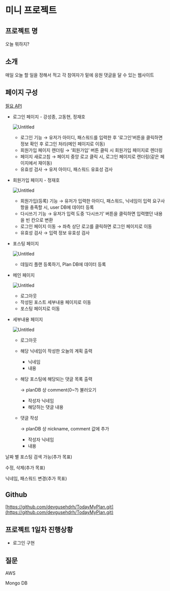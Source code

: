 # 미니 프로젝트

## 프로젝트 명

오늘 뭐하지?

## 소개

매일 오늘 할 일을 정해서 적고 각 참여자가 밑에 응원 댓글을 달 수 있는 웹사이트

## 페이지 구성

[필요 API](https://www.notion.so/7ae7f153e6d64851a950db93ceee5167)

- 로그인 페이지 - 강성종, 고동현, 정재호
    
    ![Untitled](%E1%84%86%E1%85%B5%E1%84%82%E1%85%B5%20%E1%84%91%E1%85%B3%E1%84%85%E1%85%A9%E1%84%8C%2051f03/Untitled.png)
    
    - 로그인 기능
    → 유저가 아이디, 패스워드를 입력한 후 ‘로그인’버튼을 클릭하면 정보 확인 후 로그인 처리(메인 페이지로 이동)
    - 회원가입 페이지 렌더링
    → ‘회원가입’ 버튼 클릭 시 회원가입 페이지로 렌더링
    - 페이지 새로고침
    → 페이지 중앙 로고 클릭 시, 로그인 페이지로 렌더링(같은 페이지에서 재이동)
    - 유효성 검사
    → 유저 아이디, 패스워드 유효성 검사
- 회원가입 페이지 - 정재호
    
    ![Untitled](%E1%84%86%E1%85%B5%E1%84%82%E1%85%B5%20%E1%84%91%E1%85%B3%E1%84%85%E1%85%A9%E1%84%8C%2051f03/Untitled%201.png)
    
    - 회원가입(등록) 기능
     → 유저가 입력한 아이디, 패스워드, 닉네임이 입력 요구사항을 충족할 시, user DB에 데이터 등록
    - 다시쓰기 기능
     → 유저가 입력 도중 ‘다시쓰기’ 버튼을 클릭하면 입력했던 내용을 빈 칸으로 변환
    - 로그인 페이지 이동
     → 좌측 상단 로고를 클릭하면 로그인 페이지로 이동
    - 유효성 검사
     → 입력 정보 유효성 검사
- 포스팅 페이지
    
    ![Untitled](%E1%84%86%E1%85%B5%E1%84%82%E1%85%B5%20%E1%84%91%E1%85%B3%E1%84%85%E1%85%A9%E1%84%8C%2051f03/Untitled%202.png)
    
    - 데일리 플랜 등록하기, Plan DB에 데이터 등록
- 메인 페이지
    
    ![Untitled](%E1%84%86%E1%85%B5%E1%84%82%E1%85%B5%20%E1%84%91%E1%85%B3%E1%84%85%E1%85%A9%E1%84%8C%2051f03/Untitled%203.png)
    
    - 로그아웃
    - 작성된 포스트 세부내용 페이지로 이동
    - 포스팅 페이지로 이동
- 세부내용 페이지
    
    ![Untitled](%E1%84%86%E1%85%B5%E1%84%82%E1%85%B5%20%E1%84%91%E1%85%B3%E1%84%85%E1%85%A9%E1%84%8C%2051f03/Untitled%204.png)
    
    - 로그아웃
    - 해당 닉네임이 작성한 오늘의 계획 출력
        - 닉네임
        - 내용
    - 해당 포스팅에 해당되는 댓글 목록 출력
        
        → planDB 상 comment(0~?) 불러오기
        
        - 작성자 닉네임
        - 해당하는 댓글 내용
    - 댓글 작성
        
        → planDB 상 nickname, comment 값에 추가
        
        - 작성자 닉네임
        - 내용

날짜 별 포스팅 검색 가능(추가 목표)

수정, 삭제(추가 목표)

닉네임, 패스워드 변경(추가 목표)

## Github

[https://github.com/devgusehdrh/TodayMyPlan.git](https://github.com/devgusehdrh/TodayMyPlan.git)

## 프로젝트 1일차 진행상황

- 로그인 구현

## 질문

AWS

Mongo DB